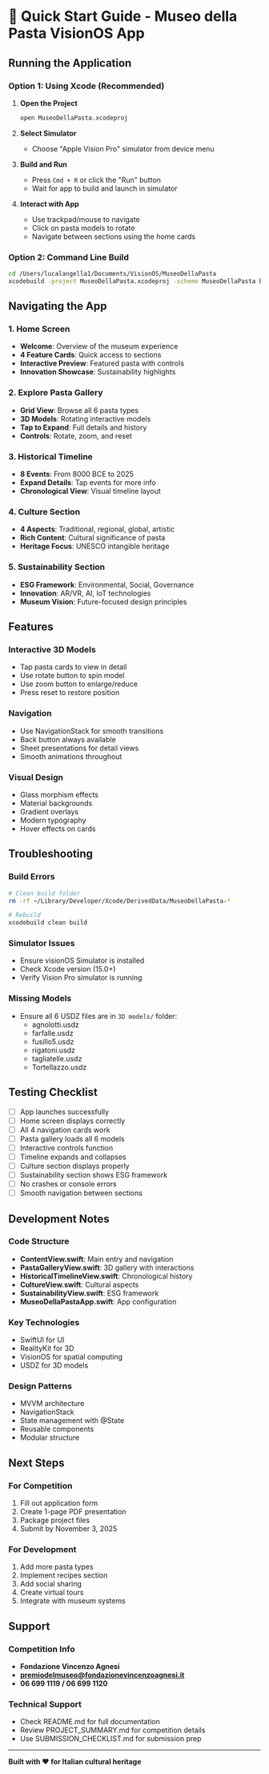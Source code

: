 # 🚀 Quick Start Guide - Museo della Pasta VisionOS App

## Running the Application

### Option 1: Using Xcode (Recommended)

1. **Open the Project**
   ```bash
   open MuseoDellaPasta.xcodeproj
   ```

2. **Select Simulator**
   - Choose "Apple Vision Pro" simulator from device menu

3. **Build and Run**
   - Press `Cmd + R` or click the "Run" button
   - Wait for app to build and launch in simulator

4. **Interact with App**
   - Use trackpad/mouse to navigate
   - Click on pasta models to rotate
   - Navigate between sections using the home cards

### Option 2: Command Line Build

```bash
cd /Users/lucalangella1/Documents/VisionOS/MuseoDellaPasta
xcodebuild -project MuseoDellaPasta.xcodeproj -scheme MuseoDellaPasta build
```

## Navigating the App

### 1. Home Screen
- **Welcome**: Overview of the museum experience
- **4 Feature Cards**: Quick access to sections
- **Interactive Preview**: Featured pasta with controls
- **Innovation Showcase**: Sustainability highlights

### 2. Explore Pasta Gallery
- **Grid View**: Browse all 6 pasta types
- **3D Models**: Rotating interactive models
- **Tap to Expand**: Full details and history
- **Controls**: Rotate, zoom, and reset

### 3. Historical Timeline
- **8 Events**: From 8000 BCE to 2025
- **Expand Details**: Tap events for more info
- **Chronological View**: Visual timeline layout

### 4. Culture Section
- **4 Aspects**: Traditional, regional, global, artistic
- **Rich Content**: Cultural significance of pasta
- **Heritage Focus**: UNESCO intangible heritage

### 5. Sustainability Section
- **ESG Framework**: Environmental, Social, Governance
- **Innovation**: AR/VR, AI, IoT technologies
- **Museum Vision**: Future-focused design principles

## Features

### Interactive 3D Models
- Tap pasta cards to view in detail
- Use rotate button to spin model
- Use zoom button to enlarge/reduce
- Press reset to restore position

### Navigation
- Use NavigationStack for smooth transitions
- Back button always available
- Sheet presentations for detail views
- Smooth animations throughout

### Visual Design
- Glass morphism effects
- Material backgrounds
- Gradient overlays
- Modern typography
- Hover effects on cards

## Troubleshooting

### Build Errors
```bash
# Clean build folder
rm -rf ~/Library/Developer/Xcode/DerivedData/MuseoDellaPasta-*

# Rebuild
xcodebuild clean build
```

### Simulator Issues
- Ensure visionOS Simulator is installed
- Check Xcode version (15.0+)
- Verify Vision Pro simulator is running

### Missing Models
- Ensure all 6 USDZ files are in `3D models/` folder:
  - agnolotti.usdz
  - farfalle.usdz
  - fusillo5.usdz
  - rigatoni.usdz
  - tagliatelle.usdz
  - Tortellazzo.usdz

## Testing Checklist

- [ ] App launches successfully
- [ ] Home screen displays correctly
- [ ] All 4 navigation cards work
- [ ] Pasta gallery loads all 6 models
- [ ] Interactive controls function
- [ ] Timeline expands and collapses
- [ ] Culture section displays properly
- [ ] Sustainability section shows ESG framework
- [ ] No crashes or console errors
- [ ] Smooth navigation between sections

## Development Notes

### Code Structure
- **ContentView.swift**: Main entry and navigation
- **PastaGalleryView.swift**: 3D gallery with interactions
- **HistoricalTimelineView.swift**: Chronological history
- **CultureView.swift**: Cultural aspects
- **SustainabilityView.swift**: ESG framework
- **MuseoDellaPastaApp.swift**: App configuration

### Key Technologies
- SwiftUI for UI
- RealityKit for 3D
- VisionOS for spatial computing
- USDZ for 3D models

### Design Patterns
- MVVM architecture
- NavigationStack
- State management with @State
- Reusable components
- Modular structure

## Next Steps

### For Competition
1. Fill out application form
2. Create 1-page PDF presentation
3. Package project files
4. Submit by November 3, 2025

### For Development
1. Add more pasta types
2. Implement recipes section
3. Add social sharing
4. Create virtual tours
5. Integrate with museum systems

## Support

### Competition Info
- **Fondazione Vincenzo Agnesi**
- **premiodelmuseo@fondazionevincenzoagnesi.it**
- **06 699 1119 / 06 699 1120**

### Technical Support
- Check README.md for full documentation
- Review PROJECT_SUMMARY.md for competition details
- Use SUBMISSION_CHECKLIST.md for submission prep

---

**Built with ❤️ for Italian cultural heritage**


